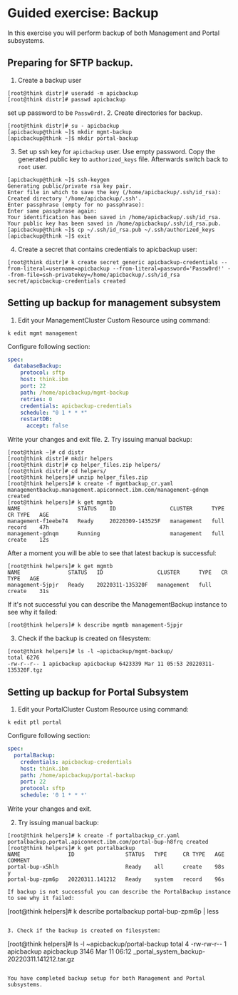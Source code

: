 # Guided exercise: Backup

In this exercise you will perform backup of both Management and Portal subsystems.

## Preparing for SFTP backup.

1. Create a backup user
```
[root@think distr]# useradd -m apicbackup
[root@think distr]# passwd apicbackup
```
set up password to be `Passw0rd!`.
2. Create directories for backup.
```
[root@think distr]# su - apicbackup
[apicbackup@think ~]$ mkdir mgmt-backup
[apicbackup@think ~]$ mkdir portal-backup
```
3. Set up ssh key for `apicbackup` user. Use empty password. Copy the generated public key to `authorized_keys` file. Afterwards switch back to `root` user.
```
[apicbackup@think ~]$ ssh-keygen 
Generating public/private rsa key pair.
Enter file in which to save the key (/home/apicbackup/.ssh/id_rsa): 
Created directory '/home/apicbackup/.ssh'.
Enter passphrase (empty for no passphrase): 
Enter same passphrase again: 
Your identification has been saved in /home/apicbackup/.ssh/id_rsa.
Your public key has been saved in /home/apicbackup/.ssh/id_rsa.pub.
[apicbackup@think ~]$ cp ~/.ssh/id_rsa.pub ~/.ssh/authorized_keys
[apicbackup@think ~]$ exit
```

4. Create a secret that contains credentials to apicbackup user:
```
[root@think distr]# k create secret generic apicbackup-credentials --from-literal=username=apicbackup --from-literal=password='Passw0rd!' --from-file=ssh-privatekey=/home/apicbackup/.ssh/id_rsa
secret/apicbackup-credentials created
```

## Setting up backup for management subsystem

1. Edit your ManagementCluster Custom Resource using command:
```
k edit mgmt management
```
Configure following section:
```yaml
spec:
  databaseBackup:
    protocol: sftp
    host: think.ibm
    port: 22
    path: /home/apicbackup/mgmt-backup
    retries: 0
    credentials: apicbackup-credentials
    schedule: "0 1 * * *"
    restartDB:
      accept: false
```
Write your changes and exit file.
2. Try issuing manual backup:
```
[root@think ~]# cd distr
[root@think distr]# mkdir helpers
[root@think distr]# cp helper_files.zip helpers/
[root@think distr]# cd helpers/
[root@think helpers]# unzip helper_files.zip 
[root@think helpers]# k create -f mgmtbackup_cr.yaml 
managementbackup.management.apiconnect.ibm.com/management-gdnqm created
[root@think helpers]# k get mgmtb
NAME                  STATUS    ID                 CLUSTER      TYPE   CR TYPE   AGE
management-f1eebe74   Ready     20220309-143525F   management   full   record    47h
management-gdnqm      Running                      management   full   create    12s
```

After a moment you will be able to see that latest backup is successful:
```
[root@think helpers]# k get mgmtb
NAME               STATUS   ID                 CLUSTER      TYPE   CR TYPE   AGE
management-5jpjr   Ready    20220311-135320F   management   full   create    31s
```

If it's not successful you can describe the ManagementBackup instance to see why it failed:
```
[root@think helpers]# k describe mgmtb management-5jpjr
```
3. Check if the backup is created on filesystem:
```
[root@think helpers]# ls -l ~apicbackup/mgmt-backup/
total 6276
-rw-r--r-- 1 apicbackup apicbackup 6423339 Mar 11 05:53 20220311-135320F.tgz
```

## Setting up backup for Portal Subsystem
1. Edit your PortalCluster Custom Resource using command:
```
k edit ptl portal
```
Configure following section:
```yaml
spec:
  portalBackup:
    credentials: apicbackup-credentials
    host: think.ibm
    path: /home/apicbackup/portal-backup
    port: 22
    protocol: sftp
    schedule: '0 1 * * *'
```
Write your changes and exit.

2. Try issuing manual backup:
```
[root@think helpers]# k create -f portalbackup_cr.yaml 
portalbackup.portal.apiconnect.ibm.com/portal-bup-h8frq created
[root@think helpers]# k get portalbackup
NAME               ID                STATUS   TYPE     CR TYPE   AGE     COMMENT
portal-bup-x5hlh                     Ready    all      create    98s     y
portal-bup-zpm6p   20220311.141212   Ready    system   record    96s

If backup is not successful you can describe the PortalBackup instance to see why it failed:
```
[root@think helpers]# k describe portalbackup portal-bup-zpm6p | less
```

3. Check if the backup is created on filesystem:
```
[root@think helpers]# ls -l ~apicbackup/portal-backup
total 4
-rw-rw-r-- 1 apicbackup apicbackup 3146 Mar 11 06:12 _portal_system_backup-20220311.141212.tar.gz
```

You have completed backup setup for both Management and Portal subsystems.
